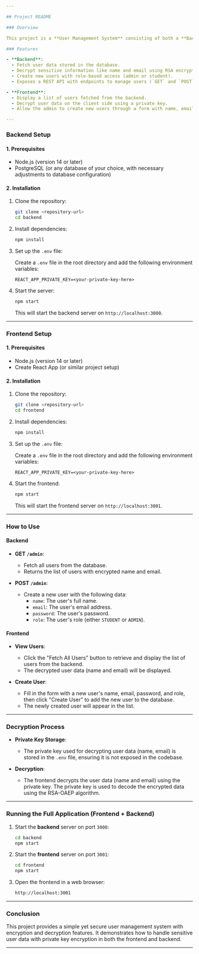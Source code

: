 ```yaml
---

## Project README

### Overview

This project is a **User Management System** consisting of both a **Backend** (Node.js/Express) and a **Frontend** (React). The application allows admins to fetch, decrypt, and create user data securely.

### Features

- **Backend**:
  - Fetch user data stored in the database.
  - Decrypt sensitive information like name and email using RSA encryption with a private key.
  - Create new users with role-based access (admin or student).
  - Exposes a REST API with endpoints to manage users (`GET` and `POST` requests).

- **Frontend**:
  - Display a list of users fetched from the backend.
  - Decrypt user data on the client side using a private key.
  - Allow the admin to create new users through a form with name, email, password, and role.

---
```


### Backend Setup

#### 1. Prerequisites

- Node.js (version 14 or later)
- PostgreSQL (or any database of your choice, with necessary adjustments to database configuration)

#### 2. Installation

1. Clone the repository:

   ```bash
   git clone <repository-url>
   cd backend
   ```

2. Install dependencies:

   ```bash
   npm install
   ```

3. Set up the `.env` file:

   Create a `.env` file in the root directory and add the following environment variables:

   ```env
   REACT_APP_PRIVATE_KEY=<your-private-key-here>
   ```

4. Start the server:

   ```bash
   npm start
   ```

   This will start the backend server on `http://localhost:3000`.

---

### Frontend Setup

#### 1. Prerequisites

- Node.js (version 14 or later)
- Create React App (or similar project setup)

#### 2. Installation

1. Clone the repository:

   ```bash
   git clone <repository-url>
   cd frontend
   ```

2. Install dependencies:

   ```bash
   npm install
   ```

3. Set up the `.env` file:

   Create a `.env` file in the root directory and add the following environment variables:

   ```env
   REACT_APP_PRIVATE_KEY=<your-private-key-here>
   ```

4. Start the frontend:

   ```bash
   npm start
   ```

   This will start the frontend server on `http://localhost:3001`.

---

### How to Use

#### Backend

- **GET `/admin`**:

  - Fetch all users from the database.
  - Returns the list of users with encrypted name and email.

- **POST `/admin`**:
  - Create a new user with the following data:
    - `name`: The user's full name.
    - `email`: The user's email address.
    - `password`: The user's password.
    - `role`: The user's role (either `STUDENT` or `ADMIN`).

#### Frontend

- **View Users**:

  - Click the "Fetch All Users" button to retrieve and display the list of users from the backend.
  - The decrypted user data (name and email) will be displayed.

- **Create User**:
  - Fill in the form with a new user's name, email, password, and role, then click "Create User" to add the new user to the database.
  - The newly created user will appear in the list.

---

### Decryption Process

- **Private Key Storage**:

  - The private key used for decrypting user data (name, email) is stored in the `.env` file, ensuring it is not exposed in the codebase.

- **Decryption**:
  - The frontend decrypts the user data (name and email) using the private key. The private key is used to decode the encrypted data using the RSA-OAEP algorithm.

---

### Running the Full Application (Frontend + Backend)

1. Start the **backend** server on port `3000`:

   ```bash
   cd backend
   npm start
   ```

2. Start the **frontend** server on port `3001`:

   ```bash
   cd frontend
   npm start
   ```

3. Open the frontend in a web browser:

   ```bash
   http://localhost:3001
   ```

---

### Conclusion

This project provides a simple yet secure user management system with encryption and decryption features. It demonstrates how to handle sensitive user data with private key encryption in both the frontend and backend.

---
